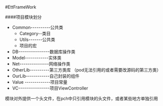 #EttFrameWork

####项目模块划分

* Common----------公共类  
    * Category--类目    
    * Utils-------公共类     
    * 项目的宏    
* DB----------------数据库操作类  
* Model------------实体类
* Net---------------网络操作类  
* OtherLib----------第三方类库 （pod无法引用的或者需要改源码的第三方类） 
* OurLib------------自己封装的组件 
* Value    -------------项目常量  
* VC----------------项目ViewController  


模块对外提供一个头文件，在pch中只引用模块的头文件，或者某些地方单独引用